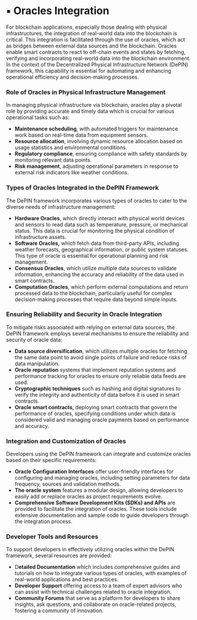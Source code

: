 # ▪️ Oracles Integration

For blockchain applications, especially those dealing with physical infrastructures, the integration of real-world data into the blockchain is critical. This integration is facilitated through the use of oracles, which act as bridges between external data sources and the blockchain. Oracles enable smart contracts to react to off-chain events and states by fetching, verifying and incorporating real-world data into the blockchain environment. In the context of the Decentralized Physical Infrastructure Network (DePIN) framework, this capability is essential for automating and enhancing operational efficiency and decision-making processes.

### Role of Oracles in Physical Infrastructure Management

In managing physical infrastructure via blockchain, oracles play a pivotal role by providing accurate and timely data which is crucial for various operational tasks such as:

* **Maintenance scheduling**, with automated triggers for maintenance work based on real-time data from equipment sensors.
* **Resource allocation**, involving dynamic resource allocation based on usage statistics and environmental conditions.
* **Regulatory compliance**, ensuring compliance with safety standards by monitoring relevant data points.
* **Risk management**, adjusting operational parameters in response to external risk indicators like weather conditions.

### Types of Oracles Integrated in the DePIN Framework

The DePIN framework incorporates various types of oracles to cater to the diverse needs of infrastructure management:

* **Hardware Oracles**, which directly interact with physical world devices and sensors to read data such as temperature, pressure, or mechanical status. This data is crucial for monitoring the physical condition of infrastructure assets.
* **Software Oracles,** which fetch data from third-party APIs, including weather forecasts, geographical information, or public system statuses. This type of oracle is essential for operational planning and risk management.
* **Consensus Oracles**, which utilize multiple data sources to validate information, enhancing the accuracy and reliability of the data used in smart contracts.
* **Computation Oracles**, which perform external computations and return processed data to the blockchain, particularly useful for complex decision-making processes that require data beyond simple inputs.

### Ensuring Reliability and Security in Oracle Integration

To mitigate risks associated with relying on external data sources, the DePIN framework employs several mechanisms to ensure the reliability and security of oracle data:

* **Data source diversification**, which utilizes multiple oracles for fetching the same data point to avoid single points of failure and reduce risks of data manipulation.
* **Oracle reputation** systems that implement reputation systems and performance tracking for oracles to ensure only reliable data feeds are used.
* **Cryptographic techniques** such as hashing and digital signatures to verify the integrity and authenticity of data before it is used in smart contracts.
* **Oracle smart contracts,** deploying smart contracts that govern the performance of oracles, specifying conditions under which data is considered valid and managing oracle payments based on performance and accuracy.

### Integration and Customization of Oracles

Developers using the DePIN framework can integrate and customize oracles based on their specific requirements:

* **Oracle Configuration Interfaces** offer user-friendly interfaces for configuring and managing oracles, including setting parameters for data frequency, sources and validation methods.
* **The oracle system** features a modular design, allowing developers to easily add or replace oracles as project requirements evolve.
* **Comprehensive Software Development Kits (SDKs) and APIs** are provided to facilitate the integration of oracles. These tools include extensive documentation and sample code to guide developers through the integration process.

### Developer Tools and Resources

To support developers in effectively utilizing oracles within the DePIN framework, several resources are provided:

* D**etailed Documentation** which includes comprehensive guides and tutorials on how to integrate various types of oracles, with examples of real-world applications and best practices.
* **Developer Support** offering access to a team of expert advisors who can assist with technical challenges related to oracle integration.
* **Community Forums** that serve as a platform for developers to share insights, ask questions, and collaborate on oracle-related projects, fostering a community of innovation.
